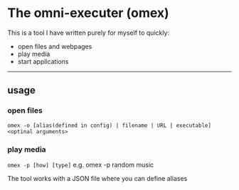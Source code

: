 # The omni-executer (omex)
This is a tool I have written purely for myself to quickly:
* open files and webpages
* play media
* start applications

-------
## usage
### open files
`omex -o [alias(defined in config) | filename | URL | executable] <optinal arguments>`
### play media
`omex -p [how] [type]`
e.g. omex -p random music

The tool works with a JSON file where you can define aliases

